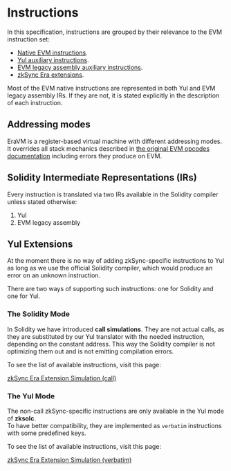 # Instructions

In this specification, instructions are grouped by their relevance to the EVM instruction set:

- [Native EVM instructions](./evm/overview.md).
- [Yul auxiliary instructions](./yul.md).
- [EVM legacy assembly auxiliary instructions](./evmla.md).
- [zkSync Era extensions](./extensions/overview.md).

Most of the EVM native instructions are represented in both Yul and EVM legacy assembly IRs. If they are not,
it is stated explicitly in the description of each instruction.



## Addressing modes

EraVM is a register-based virtual machine with different addressing modes.  
It overrides all stack mechanics described in [the original EVM opcodes documentation](https://www.evm.codes/)
including errors they produce on EVM.



## Solidity Intermediate Representations (IRs)

Every instruction is translated via two IRs available in the Solidity compiler unless stated otherwise:

1. Yul
2. EVM legacy assembly



## Yul Extensions

At the moment there is no way of adding zkSync-specific instructions to Yul as long as we use the official
Solidity compiler, which would produce an error on an unknown instruction.

There are two ways of supporting such instructions: one for Solidity and one for Yul.

### The Solidity Mode

In Solidity we have introduced **call simulations**. They are not actual calls, as they are substituted
by our Yul translator with the needed instruction, depending on the constant address. This way the Solidity compiler
is not optimizing them out and is not emitting compilation errors.

To see the list of available instructions, visit this page:

[zkSync Era Extension Simulation (call)](./simulations/call.md)

### The Yul Mode

The non-call zkSync-specific instructions are only available in the Yul mode of **zksolc**.  
To have better compatibility, they are implemented as `verbatim` instructions with some predefined keys.

To see the list of available instructions, visit this page:

[zkSync Era Extension Simulation (verbatim)](./simulations/verbatim.md)
